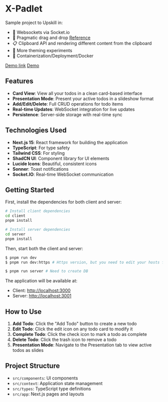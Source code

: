 # X-Padlet

Sample project to Upskill in:

- 🔌 Websockets via Socket.io
- 🐲 Pragmatic drag and drop [Reference](https://atlassian.design/components/pragmatic-drag-and-drop/examples/)
- 📋 Clipboard API and rendering different content from the clipboard
- 🎨 More theming experiments
- 🚢 Containerization/Deployment/Docker

[Demo link](https://www.loom.com/share/38cd8adb7411466fa1b8f45fb018bcaf)
[Demo](./videos/loom-vid.mp4)

## Features

- **Card View**: View all your todos in a clean card-based interface
- **Presentation Mode**: Present your active todos in a slideshow format
- **Add/Edit/Delete**: Full CRUD operations for todo items
- **Real-time Updates**: WebSocket integration for live updates
- **Persistence**: Server-side storage with real-time sync

## Technologies Used

- **Next.js 15**: React framework for building the application
- **TypeScript**: For type safety
- **Tailwind CSS**: For styling
- **ShadCN UI**: Component library for UI elements
- **Lucide Icons**: Beautiful, consistent icons
- **Sonner**: Toast notifications
- **Socket.IO**: Real-time WebSocket communication

## Getting Started

First, install the dependencies for both client and server:

```bash
# Install client dependencies
cd client
pnpm install

# Install server dependencies
cd server
pnpm install
```

Then, start both the client and server:

```bash
$ pnpm run dev
$ pnpm run dev:https # Https version, but you need to edit your hosts file to access at https://x-padlet.local:3001/

$ pnpm run server # Need to create DB
```

The application will be available at:

- Client: [http://localhost:3000](http://localhost:3000)
- Server: [http://localhost:3001](http://localhost:3001)

## How to Use

1. **Add Todo**: Click the "Add Todo" button to create a new todo
2. **Edit Todo**: Click the edit icon on any todo card to modify it
3. **Complete Todo**: Click the check icon to mark a todo as complete
4. **Delete Todo**: Click the trash icon to remove a todo
5. **Presentation Mode**: Navigate to the Presentation tab to view active todos as slides

## Project Structure

- `src/components`: UI components
- `src/context`: Application state management
- `src/types`: TypeScript type definitions
- `src/app`: Next.js pages and layouts
